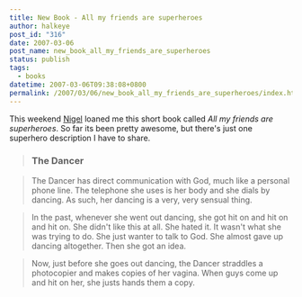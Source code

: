```yaml
---
title: New Book - All my friends are superheroes
author: halkeye
post_id: "316"
date: 2007-03-06
post_name: new_book_all_my_friends_are_superheroes
status: publish
tags:
  - books
datetime: 2007-03-06T09:38:08+0800
permalink: /2007/03/06/new_book_all_my_friends_are_superheroes/index.html
---
```


This weekend [Nigel](https://www.flickr.com/photos/spatulus/) loaned me this short book called _All my friends are superheroes_. So far its been pretty awesome, but there's just one superhero description I have to share.



> 

> 
> ### The Dancer
> 
> 

> 
> The Dancer has direct communication with God, much like a personal phone line. The telephone she uses is her body and she dials by dancing. As such, her dancing is a very, very sensual thing.
> 
> 

> 
> In the past, whenever she went out dancing, she got hit on and hit on and hit on. She didn't like this at all. She hated it. It wasn't what she was trying to do. She just wanter to talk to God. She almost gave up dancing altogether. Then she got an idea.
> 
> 

> 
> Now, just before she goes out dancing, the Dancer straddles a photocopier and makes copies of her vagina. When guys come up and hit on her, she justs hands them a copy.
> 
>
